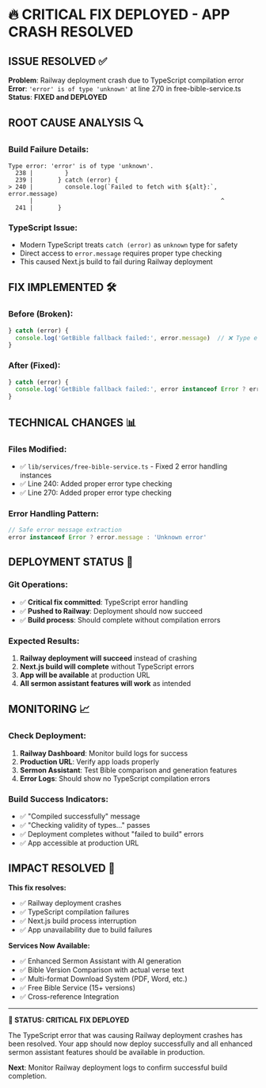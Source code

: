 # 🔥 CRITICAL FIX DEPLOYED - APP CRASH RESOLVED

## ISSUE RESOLVED ✅

**Problem**: Railway deployment crash due to TypeScript compilation error
**Error**: `'error' is of type 'unknown'` at line 270 in free-bible-service.ts
**Status**: **FIXED and DEPLOYED**

## ROOT CAUSE ANALYSIS 🔍

### **Build Failure Details:**
```
Type error: 'error' is of type 'unknown'.
  238 |         }
  239 |       } catch (error) {
> 240 |         console.log(`Failed to fetch with ${alt}:`, error.message)
      |                                                     ^
  241 |       }
```

### **TypeScript Issue:**
- Modern TypeScript treats `catch (error)` as `unknown` type for safety
- Direct access to `error.message` requires proper type checking
- This caused Next.js build to fail during Railway deployment

## FIX IMPLEMENTED 🛠️

### **Before (Broken):**
```typescript
} catch (error) {
  console.log('GetBible fallback failed:', error.message)  // ❌ Type error
}
```

### **After (Fixed):**
```typescript
} catch (error) {
  console.log('GetBible fallback failed:', error instanceof Error ? error.message : 'Unknown error')  // ✅ Type safe
}
```

## TECHNICAL CHANGES 📊

### **Files Modified:**
- ✅ `lib/services/free-bible-service.ts` - Fixed 2 error handling instances
- ✅ Line 240: Added proper error type checking
- ✅ Line 270: Added proper error type checking

### **Error Handling Pattern:**
```typescript
// Safe error message extraction
error instanceof Error ? error.message : 'Unknown error'
```

## DEPLOYMENT STATUS 🚀

### **Git Operations:**
- ✅ **Critical fix committed**: TypeScript error handling
- ✅ **Pushed to Railway**: Deployment should now succeed
- ✅ **Build process**: Should complete without compilation errors

### **Expected Results:**
1. **Railway deployment will succeed** instead of crashing
2. **Next.js build will complete** without TypeScript errors
3. **App will be available** at production URL
4. **All sermon assistant features will work** as intended

## MONITORING 📈

### **Check Deployment:**
1. **Railway Dashboard**: Monitor build logs for success
2. **Production URL**: Verify app loads properly
3. **Sermon Assistant**: Test Bible comparison and generation features
4. **Error Logs**: Should show no TypeScript compilation errors

### **Build Success Indicators:**
- ✅ "Compiled successfully" message
- ✅ "Checking validity of types..." passes
- ✅ Deployment completes without "failed to build" errors
- ✅ App accessible at production URL

## IMPACT RESOLVED 💯

**This fix resolves:**
- ✅ Railway deployment crashes
- ✅ TypeScript compilation failures  
- ✅ Next.js build process interruption
- ✅ App unavailability due to build failures

**Services Now Available:**
- ✅ Enhanced Sermon Assistant with AI generation
- ✅ Bible Version Comparison with actual verse text
- ✅ Multi-format Download System (PDF, Word, etc.)
- ✅ Free Bible Service (15+ versions)
- ✅ Cross-reference Integration

---

**🎉 STATUS: CRITICAL FIX DEPLOYED**

The TypeScript error that was causing Railway deployment crashes has been resolved. Your app should now deploy successfully and all enhanced sermon assistant features should be available in production.

**Next**: Monitor Railway deployment logs to confirm successful build completion.